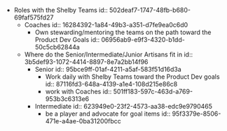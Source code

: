 - Roles with the Shelby Teams
  id:: 502deaf7-1747-48fb-b680-69faf575fd27
	- Coaches
	  id:: 16284392-1a84-49b3-a351-d7fe9ea0c6d0
		- Own stewarding/mentoring the teams on the path toward the Product Dev Goals
		  id:: 06956ab9-e9f3-4320-b1dd-50c5cb62844a
	- Where do the Senior/Intermediate/Junior Artisans fit in
	  id:: 3b5def93-1072-4414-8897-8e7a2bb14f96
		- Senior
		  id:: 95bce9ff-01af-4211-a5af-583f51d16d3a
			- Work daily with Shelby Teams toward the Product Dev goals
			  id:: 87116fd3-648a-4139-a1e4-108d215e86c8
			- work with Coaches
			  id:: 501ff183-597c-463d-a769-953b3c6313e6
		- Intermediate
		  id:: 623949e0-23f2-4573-aa38-edc9e9790465
			- be a player and advocate for goal items
			  id:: 95f3379e-8506-471e-a4ae-0ba31200fbcc